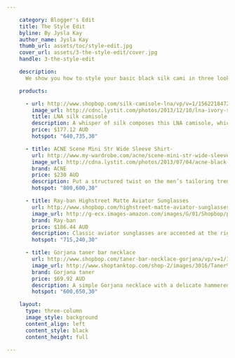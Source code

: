 ```yaml
---

    category: Blogger's Edit
    title: The Style Edit
    byline: By Jysla Kay
    author_name: Jysla Kay
    thumb_url: assets/toc/style-edit.jpg
    cover_url: assets/3-the-style-edit/cover.jpg
    handle: 3-the-style-edit

    description:
      We show you how to style your basic black silk cami in three looks with blogger Jysla Kay - for day, for night and for a piece simply layered underneath it all. Whether worn alone or layered, a beautiful silk camisole is destined for any woman’s wardrobe. For the women who like to keep their prints to a minimal, get inspired by our take of a fresh twist on a classic look!

    products:

      - url: http://www.shopbop.com/silk-camisole-lna/vp/v=1/1562218472.htm?fm=search-shopbysize
        image_url: http://cdnc.lystit.com/photos/2013/12/10/lna-ivory-silk-camisole-product-4-16050727-535007609_large_flex.jpeg
        title: LNA silk camisole
        description: A whisper of silk composes this LNA camisole, which features an asymmetrical hemline. Spaghetti straps trace the shoulders and crisscross at the back.  Semi-sheer.
        price: $177.12 AUD
        hotspot: "640,735,30"

      - title: ACNE Scene Mini Str Wide Sleeve Shirt-
        url: http://www.my-wardrobe.com/acne/scene-mini-str-wide-sleeve-shirt-631036
        image_url: http://cdna.lystit.com/photos/2013/07/04/acne-black-scene-mini-str-wide-sleeve-shirt-product-4-11427333-674883858_large_flex.jpeg
        brand: ACNE
        price: $230 AUD
        description: Put a structured twist on the men’s tailoring trend with this shirt from Acne, which takes tuxedo styling and lends it an over-sized modern feel. Ideal with ultra-slim black trousers in wool or leather, this is a fashion-forward way to update your classic white shirt for work.
        hotspot: "800,600,30"

      - title: Ray-ban Highstreet Matte Aviator Sunglasses
        url: http://www.shopbop.com/highstreet-matte-aviator-sunglasses-ray/vp/v=1/1593573019.htm?folderID=2534374302094311&fm=other-shopbysize&colorId=58684
        image_url: http://g-ecx.images-amazon.com/images/G/01/Shopbop/p/pcs/products/raybn/raybn4014958684/raybn4014958684_p3_1-0_254x500.jpg
        brand: Ray-ban
        price: $186.44 AUD
        description: Classic aviator sunglasses are accented at the right lens with Ray-Ban's signature logo lettering. Made in Italy.
        hotspot: "715,240,30"

      - title: Gorjana taner bar necklace
        url: http://www.shopbop.com/taner-bar-necklace-gorjana/vp/v=1/1559721636.htm?folderID=2534374302033527&colorId=29109&extid=affprg-4441350
        image_url: http://www.shoptanktop.com/shop-2/images/3016/Taner%2BBar%2BNecklace%2BGold%2B2.jpg/
        brand: Gorjana taner
        price: $69.92 AUD
        description: A simple Gorjana necklace with a delicate hammered bar. Ring clasp. 14k gold. Made in the USA.
        hotspot: "600,650,30"

    layout:
      type: three-column
      image_style: background
      content_align: left
      content_style: black
      content_height: full

---
```


